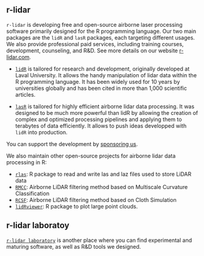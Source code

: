 ## r-lidar

`r-lidar` is developing free and open-source airborne laser processing software primarily designed for the R programming language. Our two main packages are the `lidR` and `lasR` packages, each targeting different usages. We also provide professional paid services, including training courses, development, counseling, and R&D. See more details on our website [r-lidar.com](https://www.r-lidar.com/).

- [`lidR`](https://github.com/r-lidar/lidR) is tailored for research and development, originally developed at Laval University. It allows the handy manipulation of lidar data within the R programming language. It has been widely used for 10 years by universities globally and has been cited in more than 1,000 scientific articles.

- [`lasR`](https://github.com/r-lidar/lasR) is tailored for highly efficient airborne lidar data processing. It was designed to be much more powerful than lidR by allowing the creation of complex and optimized processing pipelines and applying them to terabytes of data efficiently. It allows to push ideas developped with `lidR` into production.

You can support the development by [sponsoring us](https://github.com/sponsors/Jean-Romain).

We also maintain other open-source projects for airborne lidar data processing in R:

- [`rlas`](https://github.com/r-lidar/rlas): R package to read and write las and laz files used to store LiDAR data
- [`RMCC`](https://github.com/r-lidar/RMCC): Airborne LiDAR filtering method based on Multiscale Curvature Classification
- [`RCSF`](https://github.com/r-lidar/RCSF): Airborne LiDAR filtering method based on Cloth Simulation
- [`lidRviewer`](https://github.com/r-lidar/lidRviewer): R package to plot large point clouds.

## r-lidar laboratoy

[`r-lidar laboratory`](https://github.com/r-lidar-lab) is another place where you can find experimental and maturing software, as well as R&D tools we designed.
